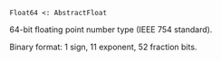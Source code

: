 ```
Float64 <: AbstractFloat
```

64-bit floating point number type (IEEE 754 standard).

Binary format: 1 sign, 11 exponent, 52 fraction bits.
